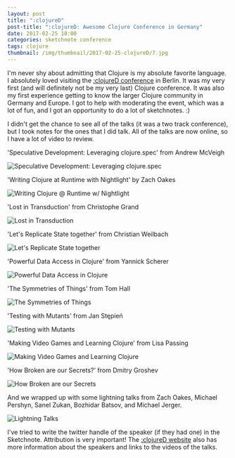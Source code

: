```yaml
---
layout: post
title: ":clojureD"
post-title: ":clojureD: Awesome Clojure Conference in Germany"
date: 2017-02-25 18:00
categories: sketchnote conference
tags: clojure
thumbnail: /img/thumbnail/2017-02-25-clojureD/7.jpg
---
```


I'm never shy about admitting that Clojure is my absolute favorite language. I absolutely loved visiting the [:clojureD conference](http://clojured.de) in Berlin. It was my very first (and will definitely not be my very last) Clojure conference. It was also my first experience getting to know the larger Clojure community in Germany and Europe. I got to help with moderating the event, which was a lot of fun, and I got an opportunity to do a lot of sketchnotes. :)

I didn't get the chance to see all of the talks (it was a two track conference), but I took notes for the ones that I did talk. All of the talks are now online, so I have a lot of video to review.

'Speculative Development: Leveraging clojure.spec' from Andrew McVeigh

![Speculative Development: Leveraging clojure.spec](/img/2017-02-25-clojureD/1.jpg "Speculative Development: Leveraging clojure.spec")

'Writing Clojure at Runtime with Nightlight' by Zach Oakes

![Writing Clojure @ Runtime w/ Nightlight](/img/2017-02-25-clojureD/2.jpg "Writing Clojure @ Runtime w/ Nightlight")

'Lost in Transduction' from Christophe Grand

![Lost in Transduction](/img/2017-02-25-clojureD/3.jpg "Lost in Transduction")

'Let's Replicate State together' from Christian Weilbach

![Let's Replicate State together](/img/2017-02-25-clojureD/4.jpg "Let's Replicate State together")

'Powerful Data Access in Clojure' from Yannick Scherer

![Powerful Data Access in Clojure](/img/2017-02-25-clojureD/5.jpg "Powerful Data Access in Clojure")

'The Symmetries of Things' from Tom Hall

![The Symmetries of Things](/img/2017-02-25-clojureD/6.jpg "The Symmetries of Things")

'Testing with Mutants' from Jan Stępień

![Testing with Mutants](/img/2017-02-25-clojureD/7.jpg "Testing with Mutants")

'Making Video Games and Learning Clojure' from Lisa Passing

![Making Video Games and Learning Clojure](/img/2017-02-25-clojureD/8.jpg "Making Video Games and Learning Clojure")

'How Broken are our Secrets?' from Dmitry Groshev

![How Broken are our Secrets](/img/2017-02-25-clojureD/9.jpg "How Broken are our Secrets")

And we wrapped up with some lightning talks from Zach Oakes, Michael Pershyn, Sanel Zukan, Bozhidar Batsov, and Michael Jerger.

![Lightning Talks](/img/2017-02-25-clojureD/10.jpg "Lightning Talks")

I've tried to write the twitter handle of the speaker (if they had one) in the Sketchnote. Attribution is very important! The [:clojureD website](http://clojured.de) also has more information about the speakers and links to the videos of the talks.
